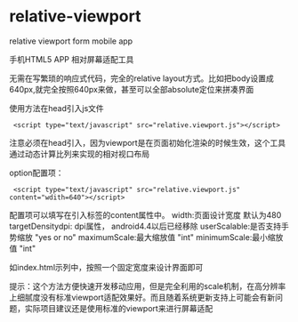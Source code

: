relative-viewport
=================

relative viewport form mobile app

手机HTML5 APP 相对屏幕适配工具

无需在写繁琐的响应式代码，完全的relative layout方式。比如把body设置成640px,就完全按照640px来做，甚至可以全部absolute定位来拼凑界面

使用方法在head引入js文件
```
 <script type="text/javascript" src="relative.viewport.js"></script>
```
注意必须在head引入，因为viewport是在页面初始化渲染的时候生效，这个工具通过动态计算比列来实现的相对视口布局

option配置项：
```
 <script type="text/javascript" src="relative.viewport.js" content="wdith=640"></script>
```
配置项可以填写在引入标签的content属性中。
 width:页面设计宽度 默认为480
 targetDensitydpi: dpi属性， android4.4以后已经移除
 userScalable:是否支持手势缩放 "yes or no"
 maximumScale:最大缩放值 "int"
 minimumScale:最小缩放值 "int"

如index.html示列中，按照一个固定宽度来设计界面即可

提示：这个方法方便快速开发移动应用，但是完全利用的scale机制，在高分辨率上细腻度没有标准viewport适配效果好。而且随着系统更新支持上可能会有新问题，实际项目建议还是使用标准的viewport来进行屏幕适配